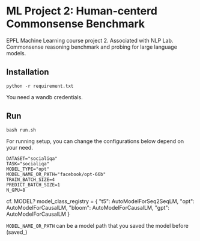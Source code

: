 # ML Project 2: Human-centerd Commonsense Benchmark
EPFL Machine Learning course project 2. Associated with NLP Lab. Commonsense reasoning benchmark and probing for large language models.

## Installation

```
python -r requirement.txt
```
You need a wandb credentials.

## Run

```
bash run.sh
```

For running setup, you can change the configurations below depend on your need. 

```
DATASET="socialiqa"
TASK="socialiqa"
MODEL_TYPE="opt"
MODEL_NAME_OR_PATH="facebook/opt-66b"
TRAIN_BATCH_SIZE=4
PREDICT_BATCH_SIZE=1
N_GPU=8
```
cf. MODEL? model_class_registry = {
    "t5": AutoModelForSeq2SeqLM,
    "opt": AutoModelForCausalLM,
    "bloom": AutoModelForCausalLM,
    "gpt": AutoModelForCausalLM
        }

`MODEL_NAME_OR_PATH` can be a model path that you saved the model before (saved_)
